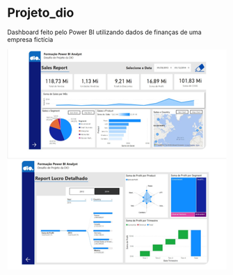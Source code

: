 # Projeto_dio
Dashboard feito pelo Power BI utilizando dados de finanças de uma empresa fictícia 

<img src="/pag01.jpg">
<img src="/pag02.jpg">
